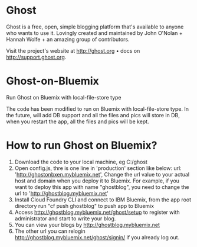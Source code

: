 Ghost
===================
Ghost is a free, open, simple blogging platform that's available to anyone who wants to use it. Lovingly created and maintained by John O'Nolan + Hannah Wolfe + an amazing group of contributors.

Visit the project's website at http://ghost.org • docs on http://support.ghost.org.

Ghost-on-Bluemix
================

Run Ghost on Bluemix with local-file-store type

The code has been modified to run on Bluemix with local-file-store type. In the future, will add DB support and all the files and pics will store in DB, when you restart the app, all the files and pics will be kept.

How to run Ghost on Bluemix?
==================================
1. Download the code to your local machine, eg C:/ghost
2. Open config.js, thre is one line in 'production' section like below:
url: 'http://ghostonbxen.mybluemix.net',
Change the url value to your actual host and domain when you deploy it to Bluemix. For example, if you want to deploy this app with name "ghostblog", you need to change the url to 'http://ghostblog.mybluemix.net'
3. Install Cloud Foundry CLI and connect to IBM Bluemix, from the app root directory run "cf push ghostblog" to push app to Bluemix
4. Access http://ghostblog.mybluemix.net/ghost/setup to register with administrator and start to write your blog.
5. You can view your blogs by http://ghostblog.mybluemix.net
6. The other url you can relogin http://ghostblog.mybluemix.net/ghost/signin/ if you already log out.
